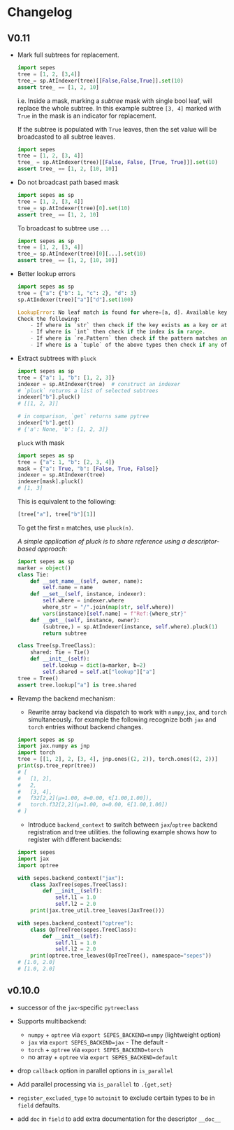 # Changelog

## V0.11

- Mark full subtrees for replacement.

  ```python
  import sepes
  tree = [1, 2, [3,4]]
  tree_= sp.AtIndexer(tree)[[False,False,True]].set(10)
  assert tree_ == [1, 2, 10]
  ```

  i.e. Inside a mask, marking a _subtree_ mask with single bool leaf, will replace the whole subtree. In this example subtree `[3, 4]` marked with `True` in the mask is an indicator for replacement.

  If the subtree is populated with `True` leaves, then the set value will
  be broadcasted to all subtree leaves.

  ```python
  import sepes
  tree = [1, 2, [3, 4]]
  tree_ = sp.AtIndexer(tree)[[False, False, [True, True]]].set(10)
  assert tree_ == [1, 2, [10, 10]]
  ```

- Do not broadcast path based mask

  ```python
  import sepes as sp
  tree = [1, 2, [3, 4]]
  tree_= sp.AtIndexer(tree)[0].set(10)
  assert tree_ == [1, 2, 10]
  ```

  To broadcast to subtree use `...`

  ```python
  import sepes as sp
  tree = [1, 2, [3, 4]]
  tree_= sp.AtIndexer(tree)[0][...].set(10)
  assert tree_ == [1, 2, [10, 10]]
  ```

- Better lookup errors

  ```python
  import sepes as sp
  tree = {"a": {"b": 1, "c": 2}, "d": 3}
  sp.AtIndexer(tree)["a"]["d"].set(100)
  ```

  ```python
  LookupError: No leaf match is found for where=[a, d]. Available keys are ['a']['b'], ['a']['c'], ['d'].
  Check the following:
      - If where is `str` then check if the key exists as a key or attribute.
      - If where is `int` then check if the index is in range.
      - If where is `re.Pattern` then check if the pattern matches any key.
      - If where is a `tuple` of the above types then check if any of the tuple elements match.
  ```

- Extract subtrees with `pluck`

  ```python
  import sepes as sp
  tree = {"a": 1, "b": [1, 2, 3]}
  indexer = sp.AtIndexer(tree)  # construct an indexer
  # `pluck` returns a list of selected subtrees
  indexer["b"].pluck()
  # [[1, 2, 3]]

  # in comparison, `get` returns same pytree
  indexer["b"].get()
  # {'a': None, 'b': [1, 2, 3]}
  ```

  `pluck` with mask

  ```python
  import sepes as sp
  tree = {"a": 1, "b": [2, 3, 4]}
  mask = {"a": True, "b": [False, True, False]}
  indexer = sp.AtIndexer(tree)
  indexer[mask].pluck()
  # [1, 3]
  ```

  This is equivalent to the following:

  ```python
  [tree["a"], tree["b"][1]]
  ```

  To get the first `n` matches, use `pluck(n)`.

  _A simple application of pluck is to share reference using a descriptor-based approach:_

  ```python
  import sepes as sp
  marker = object()
  class Tie:
      def __set_name__(self, owner, name):
          self.name = name
      def __set__(self, instance, indexer):
          self.where = indexer.where
          where_str = "/".join(map(str, self.where))
          vars(instance)[self.name] = f"Ref:{where_str}"
      def __get__(self, instance, owner):
          (subtree,) = sp.AtIndexer(instance, self.where).pluck(1)
          return subtree

  class Tree(sp.TreeClass):
      shared: Tie = Tie()
      def __init__(self):
          self.lookup = dict(a=marker, b=2)
          self.shared = self.at["lookup"]["a"]
  tree = Tree()
  assert tree.lookup["a"] is tree.shared
  ```

- Revamp the backend mechanism:

  - Rewrite array backend via dispatch to work with `numpy`,`jax`, and `torch` simultaneously. for example the following recognize both `jax` and `torch` entries without backend changes.

  ```python
  import sepes as sp
  import jax.numpy as jnp
  import torch
  tree = [[1, 2], 2, [3, 4], jnp.ones((2, 2)), torch.ones((2, 2))]
  print(sp.tree_repr(tree))
  # [
  #   [1, 2],
  #   2,
  #   [3, 4],
  #   f32[2,2](μ=1.00, σ=0.00, ∈[1.00,1.00]),
  #   torch.f32[2,2](μ=1.00, σ=0.00, ∈[1.00,1.00])
  # ]
  ```

  - Introduce `backend_context` to switch between `jax`/`optree` backend registration and tree utilities. the following example shows how to register with different backends:

  ```python
  import sepes
  import jax
  import optree

  with sepes.backend_context("jax"):
      class JaxTree(sepes.TreeClass):
          def __init__(self):
              self.l1 = 1.0
              self.l2 = 2.0
      print(jax.tree_util.tree_leaves(JaxTree()))

  with sepes.backend_context("optree"):
      class OpTreeTree(sepes.TreeClass):
          def __init__(self):
              self.l1 = 1.0
              self.l2 = 2.0
      print(optree.tree_leaves(OpTreeTree(), namespace="sepes"))
  # [1.0, 2.0]
  # [1.0, 2.0]
  ```

## v0.10.0

- successor of the `jax`-specific `pytreeclass`

- Supports multibackend:

  - `numpy` + `optree` via `export SEPES_BACKEND=numpy` (lightweight option)
  - `jax` via `export SEPES_BACKEND=jax` - The default -
  - `torch` + `optree` via `export SEPES_BACKEND=torch`
  - no array + `optree` via `export SEPES_BACKEND=default`

- drop `callback` option in parallel options in `is_parallel`
- Add parallel processing via `is_parallel` to `.{get,set}`
- `register_excluded_type` to `autoinit` to exclude certain types to be in `field` defaults.
- add `doc` in `field` to add extra documentation for the descriptor `__doc__`

